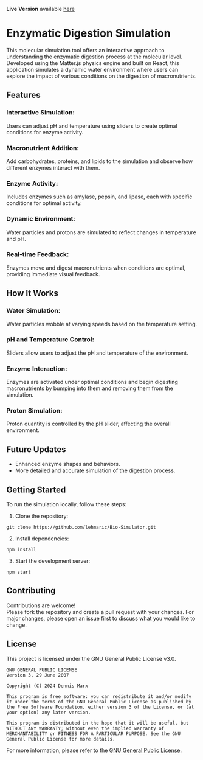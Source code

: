 **Live Version** available [here](https://www.biochem-interactive.com)  
# Enzymatic Digestion Simulation  
This molecular simulation tool offers an interactive approach to understanding the enzymatic digestion process at the molecular level. Developed using the Matter.js physics engine and built on React, this application simulates a dynamic water environment where users can explore the impact of various conditions on the digestion of macronutrients.  

## Features  
### Interactive Simulation:  
Users can adjust pH and temperature using sliders to create optimal conditions for enzyme activity.  
### Macronutrient Addition:  
Add carbohydrates, proteins, and lipids to the simulation and observe how different enzymes interact with them.
### Enzyme Activity:  
Includes enzymes such as amylase, pepsin, and lipase, each with specific conditions for optimal activity.
### Dynamic Environment:  
Water particles and protons are simulated to reflect changes in temperature and pH.
### Real-time Feedback:  
Enzymes move and digest macronutrients when conditions are optimal, providing immediate visual feedback.
## How It Works  
### Water Simulation:  
Water particles wobble at varying speeds based on the temperature setting.
### pH and Temperature Control:  
Sliders allow users to adjust the pH and temperature of the environment.
### Enzyme Interaction:  
Enzymes are activated under optimal conditions and begin digesting macronutrients by bumping into them and removing them from the simulation.
### Proton Simulation:  
Proton quantity is controlled by the pH slider, affecting the overall environment.
## Future Updates
* Enhanced enzyme shapes and behaviors.
* More detailed and accurate simulation of the digestion process.  
## Getting Started
To run the simulation locally, follow these steps:  
1. Clone the repository:
```
git clone https://github.com/lehmaric/Bio-Simulator.git
```
2. Install dependencies:
```
npm install
```
3. Start the development server:
```
npm start
```
## Contributing  
Contributions are welcome!  
Please fork the repository and create a pull request with your changes. For major changes, please open an issue first to discuss what you would like to change.  
## License  
This project is licensed under the GNU General Public License v3.0.
```
GNU GENERAL PUBLIC LICENSE
Version 3, 29 June 2007

Copyright (C) 2024 Dennis Marx

This program is free software: you can redistribute it and/or modify it under the terms of the GNU General Public License as published by the Free Software Foundation, either version 3 of the License, or (at your option) any later version.

This program is distributed in the hope that it will be useful, but WITHOUT ANY WARRANTY; without even the implied warranty of MERCHANTABILITY or FITNESS FOR A PARTICULAR PURPOSE. See the GNU General Public License for more details.
```
For more information, please refer to the [GNU General Public License](https://www.gnu.org/licenses/gpl-3.0.en.html).

